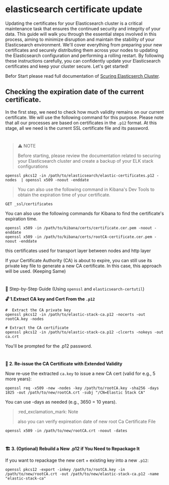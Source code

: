 
# elasticsearch certificate update 

Updating the certificates for your Elasticsearch cluster is a critical maintenance task that ensures the continued security and integrity of your data. This guide will walk you through the essential steps involved in this process, aiming to minimize disruption and maintain the stability of your Elasticsearch environment. We'll cover everything from preparing your new certificates and securely distributing them across your nodes to updating the Elasticsearch configuration and performing a rolling restart. By following these instructions carefully, you can confidently update your Elasticsearch certificates and keep your cluster secure. Let's get started!

Befor Start please read full documentation of [Scuring Elasticserch Cluster](https://www.elastic.co/docs/deploy-manage/security/secure-your-cluster-deployment).

## Checking the expiration date of the current certificate.

In the first step, we need to check how much validity remains on our current certificate. We will use the following command for this purpose. Please note that all our processes are based on certificates in the `.p12` format. At this stage, all we need is the current SSL certificate file and its password.

#

> :warning: NOTE
> 
> Before starting, please review the documentation related to securing your Elasticsearch cluster and create a backup of your ELK stack configurations

```shell
openssl pkcs12 -in /path/to/elasticsearch/elastic-certificates.p12 -nodes  | openssl x509 -noout -enddate
```

> You can also use the following command in Kibana's Dev Tools to obtain the expiration time of your certificate.

```http request
GET _ssl/certificates
```

You can also use the following commands for Kibana to find the certificate's expiration time.
 
```shell
openssl x509 -in /path/to/kibana/certs/certificate.cer.pem -noout -enddate
openssl x509 -in /path/to/kibana/certs/rootCA-certificate.cer.pem -noout -enddate
```
this certificates used for transport layer between nodes and http layer 

If your Certificate Authority (CA) is about to expire, you can still use its private key file to generate a new CA certificate. In this case, this approach will be used. (Keeping Same)

#

:toolbox: Step-by-Step Guide (Using `openssl` and `elasticsearch-certutil`)

**🔓 1.Extract CA key and Cert From the `.p12`**

```shell
#  Extract the CA private key
openssl pkcs12 -in /path/to/elastic-stack-ca.p12 -nocerts -out rootCA.key -nodes

# Extract the CA certificate
openssl pkcs12 -in /path/to/elastic-stack-ca.p12 -clcerts -nokeys -out ca.crt
```
You'll be prompted for the .p12 password.

#

**🔄 2. Re-issue the CA Certificate with Extended Validity**

Now re-use the extracted `ca.key` to issue a new CA cert (valid for e.g., 5 more years):

```shell
openssl req -x509 -new -nodes -key /path/to/rootCA.key -sha256 -days 1825 -out /path/to/new/rootCA.crt -subj "/CN=Elastic Stack CA"
```
You can use -days as needed (e.g., 3650 = 10 years).

> :red_exclamation_mark: Note
> 
> also you can verify expireation date of new root Ca Certificate File

```shell
openssl x509 -in /path/to/new/rootCA.crt -noout -dates
```

#

**🏗 3. (Optional) Rebuild a New .p12 if You Need to Repackage It**

If you want to repackage the new cert + existing key into a new `.p12`:

```shell
openssl pkcs12 -export -inkey /path/to/rootCA.key -in /path/to/new/rootCA.crt -out /path/to/new/elastic-stack-ca.p12 -name "elastic-stack-ca"
```